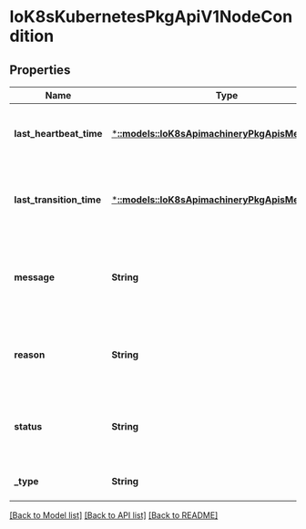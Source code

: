# IoK8sKubernetesPkgApiV1NodeCondition

## Properties
Name | Type | Description | Notes
------------ | ------------- | ------------- | -------------
**last_heartbeat_time** | [***::models::IoK8sApimachineryPkgApisMetaV1Time**](io.k8s.apimachinery.pkg.apis.meta.v1.Time.md) | Last time we got an update on a given condition. | [optional] [default to null]
**last_transition_time** | [***::models::IoK8sApimachineryPkgApisMetaV1Time**](io.k8s.apimachinery.pkg.apis.meta.v1.Time.md) | Last time the condition transit from one status to another. | [optional] [default to null]
**message** | **String** | Human readable message indicating details about last transition. | [optional] [default to null]
**reason** | **String** | (brief) reason for the condition&#39;s last transition. | [optional] [default to null]
**status** | **String** | Status of the condition, one of True, False, Unknown. | [default to null]
**_type** | **String** | Type of node condition. | [default to null]

[[Back to Model list]](../README.md#documentation-for-models) [[Back to API list]](../README.md#documentation-for-api-endpoints) [[Back to README]](../README.md)


